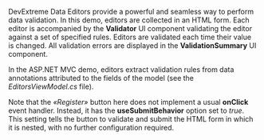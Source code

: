 DevExtreme Data Editors provide a&nbsp;powerful and seamless way to&nbsp;perform data validation. In&nbsp;this demo, editors are collected in&nbsp;an&nbsp;HTML&nbsp;form. Each editor is&nbsp;accompanied by&nbsp;the **Validator** UI component validating the editor against a&nbsp;set of&nbsp;specified rules. Editors are validated each time their value is&nbsp;changed. All validation errors are displayed in&nbsp;the **ValidationSummary** UI component.



In&nbsp;the ASP.NET MVC&nbsp;demo, editors extract validation rules from data annotations attributed to&nbsp;the fields of&nbsp;the model (see the _EditorsViewModel.cs_ file).



Note that the _&laquo;Register&raquo;_ button here does not implement a&nbsp;usual **onClick** event handler. Instead, it&nbsp;has the **useSubmitBehavior** option set to _true_. This setting tells the button to&nbsp;validate and submit the HTML form in&nbsp;which it&nbsp;is&nbsp;nested, with no&nbsp;further configuration required.